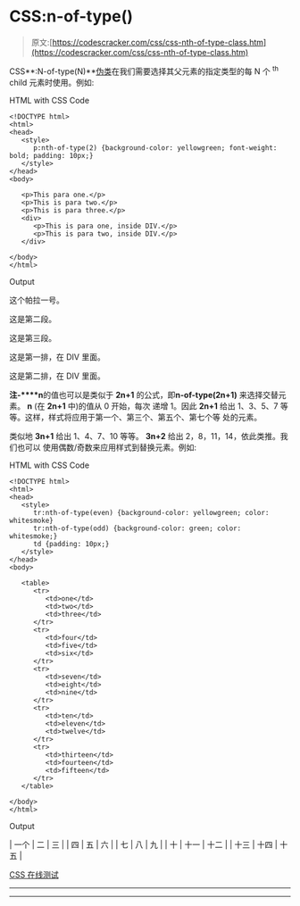 # CSS:n-of-type()

> 原文:[https://codescracker.com/css/css-nth-of-type-class.htm](https://codescracker.com/css/css-nth-of-type-class.htm)

CSS**:N-of-type(N)**[伪类](/css/css-pseudo-classes.htm)在我们需要选择其父元素的指定类型的每 N 个 <sup>th</sup> child 元素时使用。例如:

HTML with CSS Code

```
<!DOCTYPE html>
<html>
<head>
   <style>
      p:nth-of-type(2) {background-color: yellowgreen; font-weight: bold; padding: 10px;}
   </style>
</head>
<body>

   <p>This para one.</p>
   <p>This is para two.</p>
   <p>This is para three.</p>
   <div>
      <p>This is para one, inside DIV.</p>
      <p>This is para two, inside DIV.</p>
   </div>

</body>
</html>
```

Output

这个帕拉一号。

这是第二段。

这是第三段。

这是第一排，在 DIV 里面。

这是第二排，在 DIV 里面。

**注-****n**的值也可以是类似于 **2n+1** 的公式，即**n-of-type(2n+1)** 来选择交替元素。 **n** (在 **2n+1** 中)的值从 0 开始，每次 递增 1。因此 **2n+1** 给出 1、3、5、7 等等。这样，样式将应用于第一个、第三个、第五个、第七个等 处的元素。

类似地 **3n+1** 给出 1、4、7、10 等等。 **3n+2** 给出 2，8，11，14，依此类推。我们也可以 使用偶数/奇数来应用样式到替换元素。例如:

HTML with CSS Code

```
<!DOCTYPE html>
<html>
<head>
   <style>
      tr:nth-of-type(even) {background-color: yellowgreen; color: whitesmoke}
      tr:nth-of-type(odd) {background-color: green; color: whitesmoke;}
      td {padding: 10px;}
   </style>
</head>
<body>

   <table>
      <tr>
         <td>one</td>
         <td>two</td>
         <td>three</td>
      </tr>
      <tr>
         <td>four</td>
         <td>five</td>
         <td>six</td>
      </tr>
      <tr>
         <td>seven</td>
         <td>eight</td>
         <td>nine</td>
      </tr>
      <tr>
         <td>ten</td>
         <td>eleven</td>
         <td>twelve</td>
      </tr>
      <tr>
         <td>thirteen</td>
         <td>fourteen</td>
         <td>fifteen</td>
      </tr>
   </table>

</body>
</html>
```

Output

| 一个 | 二 | 三 |
| 四 | 五 | 六 |
| 七 | 八 | 九 |
| 十 | 十一 | 十二 |
| 十三 | 十四 | 十五 |

[CSS 在线测试](/exam/showtest.php?subid=5)

* * *

* * *